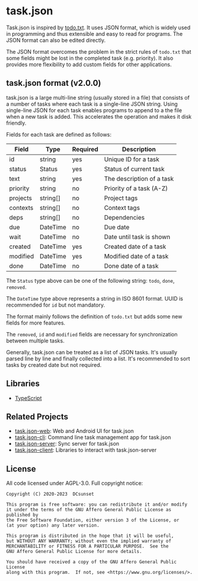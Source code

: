 # task.json

Task.json is inspired by [todo.txt](https://github.com/todotxt/todo.txt).
It uses JSON format, which is widely used in programming and thus extensible and easy to read for programs.
The JSON format can also be edited directly.

The JSON format overcomes the problem in the strict rules of `todo.txt` that some fields might be lost in the completed task (e.g. priority).
It also provides more flexibility to add custom fields for other applications.


## task.json format (v2.0.0)

task.json is a large multi-line string (usually stored in a file)
that consists of a number of tasks where each task is a single-line JSON string.
Using single-line JSON for each task enables programs to append to a the file when a new task is added.
This accelerates the operation and makes it disk friendly.

Fields for each task are defined as follows:

| Field    | Type     | Required | Description               |
| -------- | -------- | -------- | ------------------------- |
| id       | string   | yes      | Unique ID for a task      |
| status   | Status   | yes      | Status of current task    |
| text     | string   | yes      | The description of a task |
| priority | string   | no       | Priority of a task (A-Z)  |
| projects | string[] | no       | Project tags              |
| contexts | string[] | no       | Context tags              |
| deps     | string[] | no       | Dependencies              |
| due      | DateTime | no       | Due date                  |
| wait     | DateTime | no       | Date until task is shown  |
| created  | DateTime | yes      | Created date of a task    |
| modified | DateTime | yes      | Modified date of a task   |
| done     | DateTime | no       | Done date of a task       |

The `Status` type above can be one of the following string: `todo`, `done`, `removed`.

The `DateTime` type above represents a string in ISO 8601 format.
UUID is recommended for `id` but not mandatory.

The format mainly follows the definition of `todo.txt`
but adds some new fields for more features.

The `removed`, `id` and `modified` fields are necessary for synchronization between multiple tasks.

Generally, task.json can be treated as a list of JSON tasks.
It's usually parsed line by line and finally collected into a list.
It's recommended to sort tasks by created date but not required.


## Libraries

* [TypeScript](./typescript)

## Related Projects

* [task.json-web](https://github.com/DCsunset/task.json-web): Web and Android UI for task.json
* [task.json-cli](https://github.com/DCsunset/task.json-cli): Command line task management app for task.json
* [task.json-server](https://github.com/DCsunset/task.json-server): Sync server for task.json
* [task.json-client](https://github.com/DCsunset/task.json-client): Libraries to interact with task.json-server


## License

All code licensed under AGPL-3.0. Full copyright notice:

    Copyright (C) 2020-2023  DCsunset

    This program is free software: you can redistribute it and/or modify
    it under the terms of the GNU Affero General Public License as published by
    the Free Software Foundation, either version 3 of the License, or
    (at your option) any later version.

    This program is distributed in the hope that it will be useful,
    but WITHOUT ANY WARRANTY; without even the implied warranty of
    MERCHANTABILITY or FITNESS FOR A PARTICULAR PURPOSE.  See the
    GNU Affero General Public License for more details.

    You should have received a copy of the GNU Affero General Public License
    along with this program.  If not, see <https://www.gnu.org/licenses/>.
